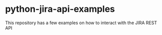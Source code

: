 # python-jira-api-examples
This repository has a few examples on how to interact with the JIRA REST API
